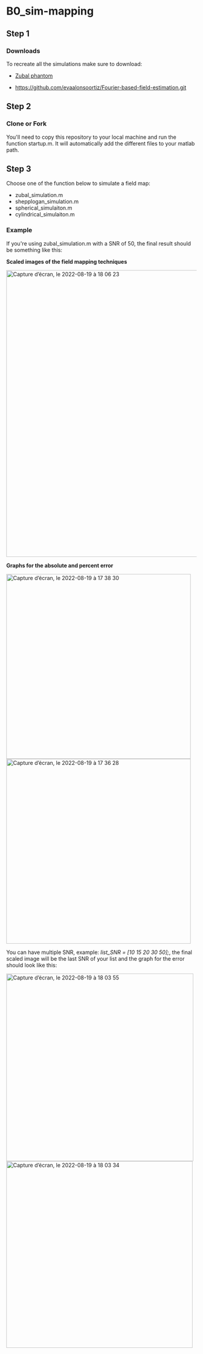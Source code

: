 # B0_sim-mapping

## Step 1
### Downloads
To recreate all the simulations make sure to download: 

* [Zubal phantom](https://noodle.med.yale.edu/zubal/info.htm) 

* https://github.com/evaalonsoortiz/Fourier-based-field-estimation.git 

## Step 2
### Clone or Fork

You'll need to copy this repository to your local machine and run the function startup.m. It will automatically add the different files to your matlab path.

## Step 3 
Choose one of the function below to simulate a field map:

* zubal_simulation.m
* shepplogan_simulation.m
* spherical_simulaiton.m
* cylindrical_simulaiton.m

### Example
If you're using zubal_simulation.m with a SNR of 50, the final result should be something like this: 

**Scaled images of the field mapping techniques**

<img width="757" alt="Capture d’écran, le 2022-08-19 à 18 06 23" src="https://user-images.githubusercontent.com/85508922/185713382-e86396db-bf29-4943-89d8-67c11a112d6f.png">

**Graphs for the absolute and percent error**

<img width="488" alt="Capture d’écran, le 2022-08-19 à 17 38 30" src="https://user-images.githubusercontent.com/85508922/185710752-dd302a9e-2396-487a-ba23-0b3a0cab3f00.png">

<img width="488" alt="Capture d’écran, le 2022-08-19 à 17 36 28" src="https://user-images.githubusercontent.com/85508922/185710621-d09ce759-de39-4469-86e7-b8c0aa98a95c.png">

You can have multiple SNR, example: *list_SNR = [10 15 20 30 50];*, the final scaled image will be the last SNR of your list and the graph for the error should look like this:

<img width="495" alt="Capture d’écran, le 2022-08-19 à 18 03 55" src="https://user-images.githubusercontent.com/85508922/185713163-61550fd7-5d2f-431f-8dd3-43b23fca6875.png">

<img width="493" alt="Capture d’écran, le 2022-08-19 à 18 03 34" src="https://user-images.githubusercontent.com/85508922/185713166-0c07a066-d7fd-4626-9764-93455f77a886.png">


